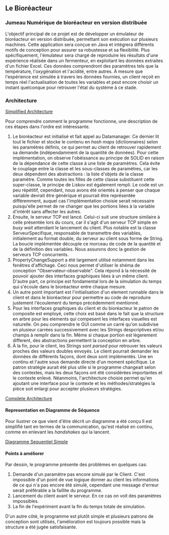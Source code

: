 ## Le Bioréacteur
### Jumeau Numérique de bioréacteur en version distribuée

L'objectif principal de ce projet est de développer  un émulateur de bioréacteur en version distribuée, permettant son exécution sur plusieurs machines. Cette application sera conçue en Java et intégrera différents motifs de conception pour assurer sa robustesse et sa flexibilité. Plus spécifiquement, l'émulateur sera chargé de reproduire les résultats d'une expérience réalisée dans un fermenteur, en exploitant les données extraites d'un fichier Excel. Ces données comprendront des paramètres tels que la température, l'oxygénation et l'acidité, entre autres.
À mesure que l'expérience est simulée à travers les données fournies, un client reçoit en temps réel l'actualisation de toutes les variables et peut encore choisir un instant quelconque pour retrouver l'état du système à ce stade.

### Architecture
[Simplified Architecture](https://enstabretagne-my.sharepoint.com/:i:/g/personal/victor_queiroz_ensta-bretagne_org/EYz3aq8TPSJMu6IilJv9rIMBZR3Pk8VQ2UkMeWuMX0f8nQ?e=Vdpe5u)

Pour comprendre comment le programme fonctionne, une description de ces étapes dans l'ordre est intéressante.

1. Le bioréacteur est initialisé et fait appel au Datamanager. Ce dernier lit tout le fichier et stocke le contenu en _hash maps_ (dictionnaires) selon les paramètres définis, ce qui permet au client de retrouver rapidement sa demande (indépendamment de la quantité de données). Pour cette implémentation, on observe l'obéissance au principe de SOLID en raison de la dépendance de cette classe à une liste de paramètres. Cela évite le couplage entre la classe et les sous-classes de paramètres, car les deux dépendent des abstractions : la liste d'objets de la classe paramètre. Comme toutes les filles de cette classe substituent cette super-classe, le principe de Liskov est également rempli. Le code est un peu répétitif, cependant, nous avons été orientés à penser que chaque variable devrait être générique et pourrait être représentée différemment, auquel cas l'implémentation choisie serait nécessaire puisqu'elle permet de ne changer que les portions liées à la variable d'intérêt sans affecter les autres.
2. Ensuite, le serveur TCP est lancé. Celui-ci suit une structure similaire à celle présentée lors du cours, car il s'agit d'un serveur TCP simple en _busy wait_ attendant le lancement du client. Plus notable est la classe ServeurSpecifique, responsable de transmettre des variables, initialement au format double, du serveur au client sous forme de String. La boucle implémentée découple ce morceau de code de la quantité et de la définition des variables. Nous assurons donc la gestion de serveurs TCP concurrents. 
3. PropertyChangeSupport a été largement utilisé notamment dans les fenêtres d'affichage. Ceci nous permet d'utiliser le shéma de conception "Observateur-observable". Cela répond à la nécessité de pouvoir ajouter des interfaces graphiques liées à un même client. D'autre part, ce principe est fondamental lors de la simulation du temps qui s'écoule dans le bioréacteur entre chaque mesure.
4. Un autre point important est l'initialisation d'un element runnable dans le client et dans le bioréacteur pour permettre au code de reproduire justement l'écoulement du temps précédemment mentionné.
5. Pour les interfaces graphiques du client et du bioréacteur le patron de composite est employé, cette choix est basé dans le fait que la structure en arbre pour les elements qui compesent les interfaces visuelles est naturelle. On peu comprendre le GUI comme un carré qu'on subdivise en plusieur carrées successivement avec les Strings despcriptives et/ou champs à remplir dans la fin. Même si chaque portion est lègerement different, des abstractions permettent la conception en arbre.
6. À la fin, pour le client, les Strings sont *parsed* pour retrouver les valeurs proches des valeurs doubles envoyés. Le client pourrait demander les données de différents façons, dont deux sont implémentés. Une en continu et l'autre sous demande directe d'un moment spécifique. Le patron stratégie aurait été plus utile si le programme changeait selon des contextes, mais les deux façons ont été considérées importantes et le contexte enlevé. Néanmoins, l'architecture choisie permet qu'en ajoutant une interface pour le contexte et les méthodes/stratégies la pièce soit enlargi pour accepter plusieurs stratégies.

[Complete Architecture](https://enstabretagne-my.sharepoint.com/:i:/g/personal/victor_queiroz_ensta-bretagne_org/EXojc2LkLolFiJ3FAP_43tQBTGpfWETSFKZh-Nl6q7f1oQ?e=yTXuhr)

#### Representation en Diagramme de Séquence

Pour ilustrer ce que vient d'être décrit un diagramme a été conçu Il est simplifié tant en termes de la communication, qu'est réalisé en continu, comme en enlevant les *handshakes* qui la lancent.

[Diagramme Sequentiel Simple](https://enstabretagne-my.sharepoint.com/:i:/g/personal/victor_queiroz_ensta-bretagne_org/EXa6kITP1N1Gp6sh2NhQlk8BEeXAKIIp_FYSuyhT0qPS6A?e=gCgxRv)

#### Points à améliorer

Par dessin, le programme présente des problèmes en quelques cas:
1. Demande d'un paramètre pas encore simulé par le Client. C'est impossible d'un point de vue logique donner au client les informations de ce qui n'a pas encore été simulé, cependant une message d'erreur serait préférable a la faillite du programme.
2. Lancement du client avant le serveur. En ce cas on voit des paramètres impossibles.
3. La fin de l'expériment avant la fin du temps totale de simulation.

D'un autre côté, le programme est plutôt simple et plusieurs patrons de conception sont utilisés, l'amélioration est toujours possible mais la structure a été jugée satisfaisante.
